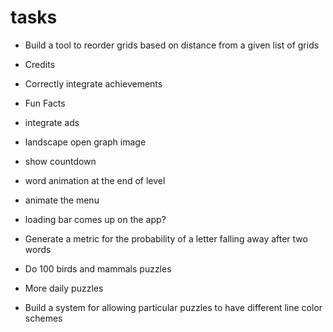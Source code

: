 # tasks

- Build a tool to reorder grids based on distance from a given list of grids

- Credits
- Correctly integrate achievements
- Fun Facts

- integrate ads

- landscape open graph image

- show countdown
- word animation at the end of level

- animate the menu

- loading bar comes up on the app?
- Generate a metric for the probability of a letter falling away after two words
- Do 100 birds and mammals puzzles
- More daily puzzles
- Build a system for allowing particular puzzles to have different line color schemes

